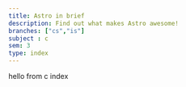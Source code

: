 ```yaml
---
title: Astro in brief
description: Find out what makes Astro awesome!
branches: ["cs","is"]
subject : c
sem: 3
type: index
---
```



hello from c index